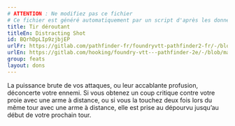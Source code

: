 ```yaml
---
# ATTENTION : Ne modifiez pas ce fichier
# Ce fichier est généré automatiquement par un script d'après les données du module Foundry VTT officiel et de sa traduction
title: Tir déroutant
titleEn: Distracting Shot
id: BQrhDpLIp9zjbjEP
urlFr: https://gitlab.com/pathfinder-fr/foundryvtt-pathfinder2-fr/-/blob/master/data/feats/BQrhDpLIp9zjbjEP.htm
urlEn: https://gitlab.com/hooking/foundry-vtt---pathfinder-2e/-/blob/master/packs/data/feats.db/distracting-shot.json
group: feats
layout: dons
---
```

La puissance brute de vos attaques, ou leur accablante profusion, déconcerte votre ennemi. Si vous obtenez un coup critique contre votre proie avec une arme à distance, ou si vous la touchez deux fois lors du même tour avec une arme à distance, elle est prise au dépourvu jusqu’au début de votre prochain tour.


